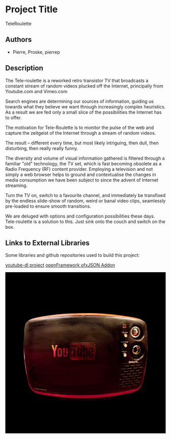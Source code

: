 # Project Title
TeleRoulette

## Authors
- Pierre, Proske, pierrep

## Description
The Tele-roulette is a reworked retro transistor TV that broadcasts a constant stream of random videos plucked off the Internet, principally from Youtube.com and Vimeo.com

Search engines are determining our sources of information, guiding us towards what they believe we want through increasingly complex heuristics. As a result we are fed only a small slice of the possibilities the Internet has to offer. 

The motivation for Tele-Roulette is to monitor the pulse of the web and capture the zeitgeist of the Internet through a stream of random videos.

The result – different every time, but most likely intriguing, then dull, then disturbing, then really really funny.

The diversity and volume of visual information gathered is filtered through a familiar "old" technology, the TV set, which is fast becoming obsolete as a Radio Frequency (RF) content provider. Employing a television and not simply a web browser helps to ground and contextualise the changes in media consumption we have been subject to since the advent of Internet streaming.

Turn the TV on, switch to a favourite channel, and immediately be transfixed by the endless slide-show of random, weird or banal video clips, seamlessly pre-loaded to ensure smooth transitions.

We are deluged with options and configuration possibilities these days. Tele-roulette is a solution to this. Just sink onto the couch and switch on the box.

## Links to External Libraries
Some libraries and github repositories used to build this project:

[youtube-dl project](rg3.github.io/youtube-dl "youtube-dl")
[openFramework ofxJSON Addon](https://github.com/bakercp/ofxJSON "ofxJSON")

![Summary Image](project_images/Tele-roulette-1000x1000.jpg?raw=true "TeleRoulette")



